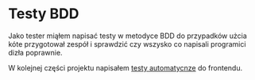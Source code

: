 # Testy BDD

Jako tester miąłem napisać testy w metodyce BDD do przypadków użcia kóte przygotował zespół i sprawdzić czy wszysko co napisali programici dizła poprawnie.

W kolejnej części projektu napisałem [testy automatycnze](https://github.com/ToMSoN28/WordsTestsSelenium/tree/main) do frontendu.
